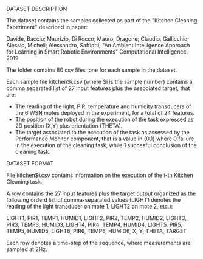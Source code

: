 DATASET DESCRIPTION

The dataset contains the samples collected as part of the "Kitchen Cleaning Experiment" described in paper:

Davide, Bacciu; Maurizio, Di Rocco; Mauro, Dragone; Claudio, Gallicchio; Alessio, Micheli; Alessandro, Saffiotti, "An Ambient Intelligence Approach for Learning in Smart Robotic Environments" Computational Intelligence, 2019

The folder contains 80 csv files, one for each sample in the dataset.

Each sample file kitchen$i.csv (where $i is the sample number) contains a comma separated list of 27 input features plus the associated target, that are:
* The reading of the light, PIR, temperature and humidity transducers of the 6 WSN motes deployed in the experiment, for a total of 24 features.
* The position of the robot during the execution of the task expressed as 2D position (X,Y) plus orientation (THETA).
* The target associated to the execution of the task as assessed by the Performance Monitor component, that is a value in {0,1} where 0 failure in the execution of the cleaning task, while 1 succesful conclusion of the cleaning task. 

DATASET FORMAT

File kitchen$i.csv contains information on the execution of the i-th Kitchen Cleaning task.

A row contains the 27 input features plus the target output organized as the following orderd list of comma-separated values (LIGHT1 denotes the reading of the light transducer on mote 1, LIGHT2 on mote 2, etc.):
 
LIGHT1, PIR1, TEMP1, HUMID1, LIGHT2, PIR2, TEMP2, HUMID2, LIGHT3, PIR3, TEMP3, HUMID3, LIGHT4, PIR4, TEMP4, HUMID4, LIGHT5, PIR5, TEMP5, HUMID5, LIGHT6, PIR6, TEMP6, HUMID6, X, Y, THETA, TARGET

Each row denotes a time-step of the sequence, where measurements are sampled at 2Hz. 
